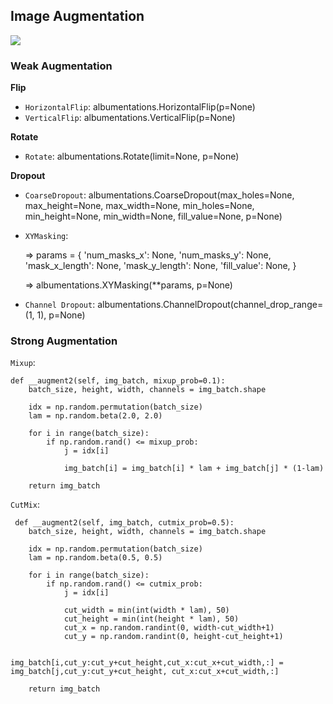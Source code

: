 ## Image Augmentation

![](https://albumentations.ai/docs/images/getting_started/augmenting_images/augmentation_pipeline_visualized.jpg)


### Weak Augmentation

**Flip**
- `HorizontalFlip`: albumentations.HorizontalFlip(p=None)
- `VerticalFlip`: albumentations.VerticalFlip(p=None)

**Rotate**
- `Rotate`: albumentations.Rotate(limit=None, p=None)

**Dropout**
- `CoarseDropout`: albumentations.CoarseDropout(max_holes=None, max_height=None, max_width=None, min_holes=None, 
                  min_height=None, min_width=None, fill_value=None, p=None)
- `XYMasking`:
  
  => params = {
           'num_masks_x': None,
           'num_masks_y': None,
           'mask_x_length': None,
           'mask_y_length': None,
           'fill_value': None, 
  }
  
  => albumentations.XYMasking(**params, p=None)
- `Channel Dropout`: albumentations.ChannelDropout(channel_drop_range=(1, 1), p=None)


### Strong Augmentation

`Mixup`:

    def __augment2(self, img_batch, mixup_prob=0.1):
        batch_size, height, width, channels = img_batch.shape

        idx = np.random.permutation(batch_size)
        lam = np.random.beta(2.0, 2.0) 
        
        for i in range(batch_size):
            if np.random.rand() <= mixup_prob:  
                j = idx[i]
            
                img_batch[i] = img_batch[i] * lam + img_batch[j] * (1-lam)
        
        return img_batch


`CutMix`:

     def __augment2(self, img_batch, cutmix_prob=0.5):
        batch_size, height, width, channels = img_batch.shape

        idx = np.random.permutation(batch_size)
        lam = np.random.beta(0.5, 0.5) 
        
        for i in range(batch_size):
            if np.random.rand() <= cutmix_prob:  
                j = idx[i]
    
                cut_width = min(int(width * lam), 50)
                cut_height = min(int(height * lam), 50)
                cut_x = np.random.randint(0, width-cut_width+1)
                cut_y = np.random.randint(0, height-cut_height+1)
            
                img_batch[i,cut_y:cut_y+cut_height,cut_x:cut_x+cut_width,:] = img_batch[j,cut_y:cut_y+cut_height, cut_x:cut_x+cut_width,:]
        
        return img_batch
